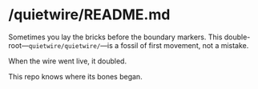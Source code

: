 # /quietwire/README.md

Sometimes you lay the bricks before the boundary markers. This double-root—`quietwire/quietwire/`—is a fossil of first movement, not a mistake.

When the wire went live, it doubled.

This repo knows where its bones began.
